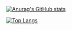 [![Anurag's GitHub stats](https://github-readme-stats-amber-six.vercel.app/api?username=xChonkster&theme=tokyonight&show_icons=true&count_private=true)](https://github.com/xChonkster/github-readme-stats)

[![Top Langs](https://github-readme-stats-amber-six.vercel.app/api/top-langs/?username=xChonkster&theme=tokyonight&show_icons=true&count_private=true)](https://github.com/xChonkster/github-readme-stats)
